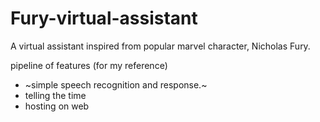 # Fury-virtual-assistant
A virtual assistant inspired from popular marvel character, Nicholas Fury.


pipeline of features (for my reference)
- ~simple speech recognition and response.~
- telling the time
- hosting on web
